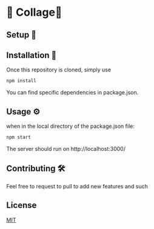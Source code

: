 # 🌸 Collage🌸

## Setup 🧮


## Installation 💽
Once this repository is cloned, simply use 

```bash
npm install
```
You can find specific dependencies in package.json.

## Usage ⚙️
when in the local directory of the package.json file:
```bash
npm start
```
The server should run on http://localhost:3000/

## Contributing 🛠️
Feel free to request to pull to add new features and such

## License
[MIT](https://choosealicense.com/licenses/mit/)


